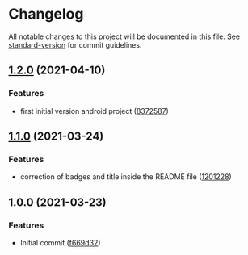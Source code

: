 # Changelog

All notable changes to this project will be documented in this file. See [standard-version](https://github.com/conventional-changelog/standard-version) for commit guidelines.

## [1.2.0](https://github.com/danielcerongrajales/Bottom_navigation/compare/v1.1.0...v1.2.0) (2021-04-10)


### Features

*  first initial version android project ([8372587](https://github.com/danielcerongrajales/Bottom_navigation/commit/8372587d3631a9097cc23b955b9fcb336c90bec4))

## [1.1.0](https://github.com/danielcerongrajales/Bottom_navigation/compare/v1.0.0...v1.1.0) (2021-03-24)


### Features

* correction of badges and title inside the  README file ([1201228](https://github.com/danielcerongrajales/Bottom_navigation/commit/120122880f5fef40cbc5665f07ff581faa23e14a))

## 1.0.0 (2021-03-23)


### Features

* Initial commit ([f669d32](https://github.com/danielcerongrajales/Bottom_navigation/commit/f669d32210918c20d0df5ae3bd03528f7e2eea36))
